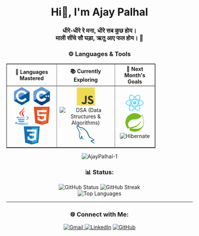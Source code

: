<h1 align="center"> Hi👋, I'm Ajay Palhal </h1>


<!-- <h3 align="center">💻 Turning Ideas into Code ✨</h3> -->

<h3 align="center" style="text-align: center;">
  धीरे-धीरे रे मना, धीरे सब कुछ होय।<br>
  माली सींचे सौ घड़ा, ऋतु आए फल होय। 🌱
</h3>






<h3 align="center">⚙️ Languages & Tools</h3>

<table align="center" border="1" cellpadding="10" cellspacing="0" style="width: 80%; text-align: center; border-collapse: collapse;">
  <tr>
    <th><b>🌟 Languages Mastered</b></th>
    <th><b>📚 Currently Exploring</b></th>
    <th><b>🚀 Next Month's Goals</b></th>
  </tr>
  <tr>
    <td style="vertical-align: middle;">
      <img src="https://raw.githubusercontent.com/devicons/devicon/master/icons/c/c-original.svg" alt="C" width="50" title="C" />
      <img src="https://raw.githubusercontent.com/devicons/devicon/master/icons/cplusplus/cplusplus-original.svg" alt="C++" width="50" title="C++" />
      <img src="https://raw.githubusercontent.com/devicons/devicon/master/icons/java/java-original.svg" alt="Java (OOPs)" width="50" title="Java (OOPs)" />
      <img src="https://raw.githubusercontent.com/devicons/devicon/master/icons/html5/html5-original.svg" alt="HTML" width="50" title="HTML" />
      <img src="https://raw.githubusercontent.com/devicons/devicon/master/icons/css3/css3-original.svg" alt="CSS" width="50" title="CSS" />
    </td>
    <td style="vertical-align: middle;">
      <img src="https://raw.githubusercontent.com/devicons/devicon/master/icons/javascript/javascript-original.svg" alt="JavaScript" width="50" title="JavaScript" />
      <img src="https://cdn.iconscout.com/icon/free/png-512/c-programming-569564.png" alt="DSA (Data Structures & Algorithms)" width="50" title="DSA" />
      <img src="https://raw.githubusercontent.com/devicons/devicon/master/icons/mysql/mysql-original.svg" alt="MySQL" width="50" title="MySQL" />
    </td>
    <td style="vertical-align: middle;">
      <img src="https://raw.githubusercontent.com/devicons/devicon/master/icons/react/react-original.svg" alt="React" width="50" title="React" />
      <img src="https://raw.githubusercontent.com/devicons/devicon/master/icons/spring/spring-original.svg" alt="Spring Boot" width="50" title="Spring Boot" />
      <img src="https://cdn.jsdelivr.net/gh/devicons/devicon/icons/hibernate/hibernate-original.svg" alt="Hibernate" width="50" title="Hibernate" />
    </td>
  </tr>
  
</table>

<p align="center"> <img src="https://komarev.com/ghpvc/?username=AjayPalhal-1&label=Profile%20views&color=0e75b6&style=flat" alt="AjayPalhal-1" /> </p>





<h3 align="center">📊 Status: </h3>
<p align="center">
  <img src="https://github-readme-stats.vercel.app/api?username=AjayPalhal-1&show_icons=true&theme=radical" alt="GitHub Status" height="160"/> 
        <img src="https://github-readme-streak-stats.herokuapp.com/?user=AjayPalhal-1&theme=radical" alt="GitHub Streak" height="160"/>  <br>
    <img src="https://github-readme-stats.vercel.app/api/top-langs?username=AjayPalhal-1&layout=compact&theme=radical" alt="Top Languages" height="180"/> 


</p>


---

<h3 align="center">🌐 Connect with Me:</h3>
<p align="center">
<a href="mailto:ajaypalhal63@gmail.com">
  <img src="https://img.shields.io/badge/Gmail-red?style=for-the-badge&logo=gmail&logoColor=white" alt="Gmail">
</a>
  <a href="https://www.linkedin.com/in/ajay-palhal-98704224a/" target="_blank"><img src="https://img.shields.io/badge/LinkedIn-blue?style=for-the-badge&logo=linkedin&logoColor=white" alt="LinkedIn"></a>
  <a href="https://github.com/AjayPalhal-1" target="_blank"><img src="https://img.shields.io/badge/GitHub-black?style=for-the-badge&logo=github&logoColor=white" alt="GitHub"></a>
  
</p>
